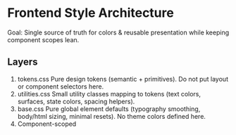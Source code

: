 # Frontend Style Architecture

Goal: Single source of truth for colors & reusable presentation while keeping component scopes lean.

## Layers
1. tokens.css
   Pure design tokens (semantic + primitives). Do not put layout or component selectors here.
2. utilities.css
   Small utility classes mapping to tokens (text colors, surfaces, state colors, spacing helpers).
3. base.css
   Pure global element defaults (typography smoothing, body/html sizing, minimal resets). No theme colors defined here.
4. Component-scoped <style scoped>
   Only structure + specific layout tweaks. Pull colors from utilities or rely on inheritance.

## How to Change a Color
1. Adjust semantic token in `tokens.css` (e.g. --text-color-secondary).
2. Utilities + components inherit automatically.
3. If a component had a hard-coded hex, replace with a token or utility class.

## Dark Mode
Triggered by `body.dark-theme` class (set in `MainLayout.vue`). The dark block in `tokens.css` overrides semantic tokens. No per‑component dark selectors should be needed—remove them as you touch components.

## Migration Checklist When Editing a Component
- Remove hex / rgba if a token exists.
- Replace complex color logic with utility classes (e.g., `u-text-muted`).
- Ensure no duplicate background / border declarations if a utility fits (`u-surface-card`).
- Delete obsolete local dark-mode overrides once token driven.
 - Prefer utility + semantic token over custom gradients; use `--accent-cta-start/end` for CTA buttons.
 - If legacy classes like `text-500` remain, they now map to tokens via a bridge in `utilities.css`; still migrate to semantic utilities when convenient.

## Example
Before:
```vue
<div class="panel" />
<style scoped>
.panel { background:#1e1e1e; border:1px solid #2a2a2a; color:#e0e0e0; }
body.dark-theme .panel { background:#181818; }
</style>
```
After:
```vue
<div class="u-surface-card u-card-pad" />
```

## Utilities Quick Reference
- Text: `u-text-secondary`, `u-text-muted`
- Surfaces: `u-surface-card`, `u-surface-overlay`
- State: `u-success`, `u-danger`
- Generic border: `u-border`
- Headings: `u-heading`, `u-heading-sub`
- Legacy bridges: `.text-500` (muted), `.text-600` (secondary)
- Elevation: `u-elev-1` … `u-elev-4`
- Spacing: `m-0`, `mt-1..4`, `p-1..4`
- Typography sizes: `fs-xs`, `fs-sm`, `fs-base`, `fs-lg`, `fs-xl`, `fs-2xl`, `fs-3xl`
- Line height: `lh-tight`, `lh-normal`, `lh-relaxed`
- Motion: `transition-base`
- Composite: `u-card` (surface+border+padding+elevation), `u-card-interactive`

## Future Improvements
- Provide CSS logical properties for RTL readiness.
- Container Query driven refinements.
- Map PrimeFlex spacing utilities to token scale automatically.
- Add color algorithm tooling (e.g., lightness shift) for on-the-fly variants.
 - Auto-generate utility docs from tokens.

## Style Quality Gates
- `npm run style:audit` scans for raw hex codes outside whitelisted token/base files.
- `npm run style:inline` rejects inline styles containing hex colors.
- `npm run style:check` runs both; integrate in CI before build.

To allow a new raw color, add a token instead of embedding the hex.
